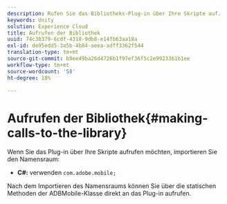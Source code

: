 ```yaml
---
description: Rufen Sie das Bibliotheks-Plug-in über Ihre Skripte auf.
keywords: Unity
solution: Experience Cloud
title: Aufrufen der Bibliothek
uuid: 74c30379-6cdf-4318-9db8-e14fb63aa18a
exl-id: de95edd5-3a5b-4b84-aeea-adff3362f544
translation-type: tm+mt
source-git-commit: b9ee49ba26d4726b1f97ef36f5c2e9923361b1ee
workflow-type: tm+mt
source-wordcount: '58'
ht-degree: 18%

---
```


# Aufrufen der Bibliothek{#making-calls-to-the-library}

Wenn Sie das Plug-in über Ihre Skripte aufrufen möchten, importieren Sie den Namensraum:

* **C#:** verwenden  `com.adobe.mobile;`

Nach dem Importieren des Namensraums können Sie über die statischen Methoden der ADBMobile-Klasse direkt an das Plug-in aufrufen.
